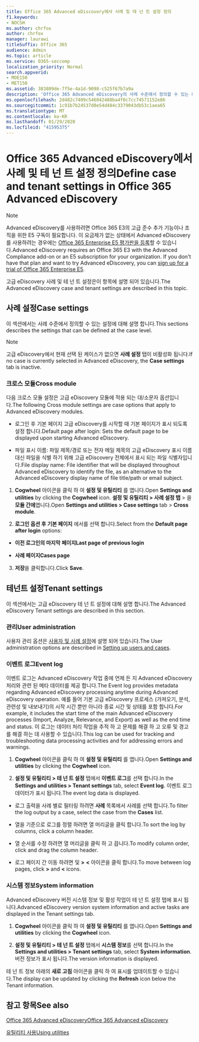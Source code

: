 ```yaml
---
title: Office 365 Advanced eDiscovery에서 사례 및 테 넌 트 설정 정의
f1.keywords:
- NOCSH
ms.author: chrfox
author: chrfox
manager: laurawi
titleSuffix: Office 365
audience: Admin
ms.topic: article
ms.service: O365-seccomp
localization_priority: Normal
search.appverid:
- MOE150
- MET150
ms.assetid: 383809de-7f5e-4a1d-9098-c525f67b7a9a
description: 'Office 365 Advanced eDiscovery의 사례 수준에서 정의할 수 있는 레이블, 모듈 간 및 테 넌 트 설정에 대해 알아봅니다.  '
ms.openlocfilehash: 2d482c7409c546042488ba4f0c7cc74571152e86
ms.sourcegitcommit: 1c91b7b24537d0e54d484c3379043db53c1aea65
ms.translationtype: MT
ms.contentlocale: ko-KR
ms.lasthandoff: 01/29/2020
ms.locfileid: "41595375"
---
```

# <a name="define-case-and-tenant-settings-in-office-365-advanced-ediscovery"></a><span data-ttu-id="14c08-103">Office 365 Advanced eDiscovery에서 사례 및 테 넌 트 설정 정의</span><span class="sxs-lookup"><span data-stu-id="14c08-103">Define case and tenant settings in Office 365 Advanced eDiscovery</span></span>

> [!NOTE]
> <span data-ttu-id="14c08-p101">Advanced eDiscovery를 사용하려면 Office 365 E3의 고급 준수 추가 기능이나 조직을 위한 E5 구독이 필요합니다. 이 요금제가 없는 상태에서 Advanced eDiscovery를 사용하려는 경우에는 [Office 365 Enterprise E5 평가판을 등록](https://go.microsoft.com/fwlink/p/?LinkID=698279)할 수 있습니다.</span><span class="sxs-lookup"><span data-stu-id="14c08-p101">Advanced eDiscovery requires an Office 365 E3 with the Advanced Compliance add-on or an E5 subscription for your organization. If you don't have that plan and want to try Advanced eDiscovery, you can [sign up for a trial of Office 365 Enterprise E5](https://go.microsoft.com/fwlink/p/?LinkID=698279).</span></span> 
  
<span data-ttu-id="14c08-106">고급 eDiscovery 사례 및 테 넌 트 설정은이 항목에 설명 되어 있습니다.</span><span class="sxs-lookup"><span data-stu-id="14c08-106">The Advanced eDiscovery case and tenant settings are described in this topic.</span></span>
  
## <a name="case-settings"></a><span data-ttu-id="14c08-107">사례 설정</span><span class="sxs-lookup"><span data-stu-id="14c08-107">Case settings</span></span>

<span data-ttu-id="14c08-108">이 섹션에서는 사례 수준에서 정의할 수 있는 설정에 대해 설명 합니다.</span><span class="sxs-lookup"><span data-stu-id="14c08-108">This sections describes the settings that can be defined at the case level.</span></span>
  
> [!NOTE]
> <span data-ttu-id="14c08-109">고급 eDiscovery에서 현재 선택 된 케이스가 없으면 **사례 설정** 탭이 비활성화 됩니다.</span><span class="sxs-lookup"><span data-stu-id="14c08-109">If no case is currently selected in Advanced eDiscovery, the **Case settings** tab is inactive.</span></span> 
  
### <a name="cross-module"></a><span data-ttu-id="14c08-110">크로스 모듈</span><span class="sxs-lookup"><span data-stu-id="14c08-110">Cross module</span></span>

<span data-ttu-id="14c08-111">다음 크로스 모듈 설정은 고급 eDiscovery 모듈에 적용 되는 대/소문자 옵션입니다.</span><span class="sxs-lookup"><span data-stu-id="14c08-111">The following Cross module settings are case options that apply to Advanced eDiscovery modules.</span></span>
  
- <span data-ttu-id="14c08-112">로그인 후 기본 페이지 고급 eDiscovery를 시작할 때 기본 페이지가 표시 되도록 설정 합니다.</span><span class="sxs-lookup"><span data-stu-id="14c08-112">Default page after login: Sets the default page to be displayed upon starting Advanced eDiscovery.</span></span>
    
- <span data-ttu-id="14c08-113">파일 표시 이름: 파일 제목/경로 또는 전자 메일 제목의 고급 eDiscovery 표시 이름 대신 파일을 식별 하기 위해 고급 eDiscovery 전체에서 표시 되는 파일 식별자입니다.</span><span class="sxs-lookup"><span data-stu-id="14c08-113">File display name: File identifier that will be displayed throughout Advanced eDiscovery to identify the file, as an alternative to the Advanced eDiscovery display name of file title/path or email subject.</span></span>
    
1. <span data-ttu-id="14c08-114">**Cogwheel** 아이콘을 클릭 하 여 **설정 및 유틸리티** 를 엽니다.</span><span class="sxs-lookup"><span data-stu-id="14c08-114">Open **Settings and utilities** by clicking the **Cogwheel** icon.</span></span> <span data-ttu-id="14c08-115">**설정 및 유틸리티 \> 사례 설정 탭** \> 을 **모듈 간에**엽니다.</span><span class="sxs-lookup"><span data-stu-id="14c08-115">Open **Settings and utilities \> Case settings** tab \> **Cross module**.</span></span> 
    
2. <span data-ttu-id="14c08-116">**로그인 옵션 후 기본 페이지** 에서를 선택 합니다.</span><span class="sxs-lookup"><span data-stu-id="14c08-116">Select from the **Default page after login** options:</span></span> 
    
  - <span data-ttu-id="14c08-117">**이전 로그인의 마지막 페이지**</span><span class="sxs-lookup"><span data-stu-id="14c08-117">**Last page of previous login**</span></span>
    
  - <span data-ttu-id="14c08-118">**사례 페이지**</span><span class="sxs-lookup"><span data-stu-id="14c08-118">**Cases page**</span></span>
    
3. <span data-ttu-id="14c08-119">**저장**을 클릭합니다.</span><span class="sxs-lookup"><span data-stu-id="14c08-119">Click **Save**.</span></span>
    
## <a name="tenant-settings"></a><span data-ttu-id="14c08-120">테넌트 설정</span><span class="sxs-lookup"><span data-stu-id="14c08-120">Tenant settings</span></span>

<span data-ttu-id="14c08-121">이 섹션에서는 고급 eDiscovery 테 넌 트 설정에 대해 설명 합니다.</span><span class="sxs-lookup"><span data-stu-id="14c08-121">The Advanced eDiscovery Tenant settings are described in this section.</span></span>
  
### <a name="user-administration"></a><span data-ttu-id="14c08-122">관리</span><span class="sxs-lookup"><span data-stu-id="14c08-122">User administration</span></span>

<span data-ttu-id="14c08-123">사용자 관리 옵션은 [사용자 및 사례 설정](set-up-users-and-cases-in-advanced-ediscovery.md)에 설명 되어 있습니다.</span><span class="sxs-lookup"><span data-stu-id="14c08-123">The User administration options are described in [Setting up users and cases](set-up-users-and-cases-in-advanced-ediscovery.md).</span></span>
  
### <a name="event-log"></a><span data-ttu-id="14c08-124">이벤트 로그</span><span class="sxs-lookup"><span data-stu-id="14c08-124">Event log</span></span>

<span data-ttu-id="14c08-125">이벤트 로그는 Advanced eDiscovery 작업 중에 언제 든 지 Advanced eDiscovery 처리와 관련 된 메타 데이터를 제공 합니다.</span><span class="sxs-lookup"><span data-stu-id="14c08-125">The Event log provides metadata regarding Advanced eDiscovery processing anytime during Advanced eDiscovery operation.</span></span> <span data-ttu-id="14c08-126">예를 들어 기본 고급 eDiscovery 프로세스 (가져오기, 분석, 관련성 및 내보내기)의 시작 시간 뿐만 아니라 종료 시간 및 상태를 포함 합니다.</span><span class="sxs-lookup"><span data-stu-id="14c08-126">For example, it includes the start time of the main Advanced eDiscovery processes (Import, Analyze, Relevance, and Export) as well as the end time and status.</span></span> <span data-ttu-id="14c08-127">이 로그는 데이터 처리 작업을 추적 하 고 문제를 해결 하 고 오류 및 경고를 해결 하는 데 사용할 수 있습니다.</span><span class="sxs-lookup"><span data-stu-id="14c08-127">This log can be used for tracking and troubleshooting data processing activities and for addressing errors and warnings.</span></span>
  
1. <span data-ttu-id="14c08-128">**Cogwheel** 아이콘을 클릭 하 여 **설정 및 유틸리티** 를 엽니다.</span><span class="sxs-lookup"><span data-stu-id="14c08-128">Open **Settings and utilities** by clicking the **Cogwheel** icon.</span></span> 
    
2. <span data-ttu-id="14c08-129">**설정 및 유틸리티 \> 테 넌 트 설정** 탭에서 **이벤트 로그**를 선택 합니다.</span><span class="sxs-lookup"><span data-stu-id="14c08-129">In the **Settings and utilities \> Tenant settings** tab, select **Event log**.</span></span> <span data-ttu-id="14c08-130">이벤트 로그 데이터가 표시 됩니다.</span><span class="sxs-lookup"><span data-stu-id="14c08-130">The event log data is displayed.</span></span>
    
  - <span data-ttu-id="14c08-131">로그 출력을 사례 별로 필터링 하려면 **사례** 목록에서 사례를 선택 합니다.</span><span class="sxs-lookup"><span data-stu-id="14c08-131">To filter the log output by a case, select the case from the **Cases** list.</span></span> 
    
  - <span data-ttu-id="14c08-132">열을 기준으로 로그를 정렬 하려면 열 머리글을 클릭 합니다.</span><span class="sxs-lookup"><span data-stu-id="14c08-132">To sort the log by columns, click a column header.</span></span> 
    
  - <span data-ttu-id="14c08-133">열 순서를 수정 하려면 열 머리글을 클릭 하 고 끕니다.</span><span class="sxs-lookup"><span data-stu-id="14c08-133">To modify column order, click and drag the column header.</span></span>
    
  - <span data-ttu-id="14c08-134">로그 페이지 간 이동 하려면 및 **\>** **\<** 아이콘을 클릭 합니다.</span><span class="sxs-lookup"><span data-stu-id="14c08-134">To move between log pages, click **\>** and **\<** icons.</span></span> 
    
### <a name="system-information"></a><span data-ttu-id="14c08-135">시스템 정보</span><span class="sxs-lookup"><span data-stu-id="14c08-135">System information</span></span>

<span data-ttu-id="14c08-136">Advanced eDiscovery 버전 시스템 정보 및 활성 작업이 테 넌 트 설정 탭에 표시 됩니다.</span><span class="sxs-lookup"><span data-stu-id="14c08-136">Advanced eDiscovery version system information and active tasks are displayed in the Tenant settings tab.</span></span>
  
1. <span data-ttu-id="14c08-137">**Cogwheel** 아이콘을 클릭 하 여 **설정 및 유틸리티** 를 엽니다.</span><span class="sxs-lookup"><span data-stu-id="14c08-137">Open **Settings and utilities** by clicking the **Cogwheel** icon.</span></span> 
    
2. <span data-ttu-id="14c08-138">**설정 및 유틸리티 \> 테 넌 트 설정** 탭에서 **시스템 정보**를 선택 합니다.</span><span class="sxs-lookup"><span data-stu-id="14c08-138">In the **Settings and utilities \> Tenant settings** tab, select **System information**.</span></span> <span data-ttu-id="14c08-139">버전 정보가 표시 됩니다.</span><span class="sxs-lookup"><span data-stu-id="14c08-139">The version information is displayed.</span></span>
    
<span data-ttu-id="14c08-140">테 넌 트 정보 아래의 **새로 고침** 아이콘을 클릭 하 여 표시를 업데이트할 수 있습니다.</span><span class="sxs-lookup"><span data-stu-id="14c08-140">The display can be updated by clicking the **Refresh** icon below the Tenant information.</span></span> 
  
## <a name="see-also"></a><span data-ttu-id="14c08-141">참고 항목</span><span class="sxs-lookup"><span data-stu-id="14c08-141">See also</span></span>

[<span data-ttu-id="14c08-142">Office 365 Advanced eDiscovery</span><span class="sxs-lookup"><span data-stu-id="14c08-142">Office 365 Advanced eDiscovery</span></span>](office-365-advanced-ediscovery.md)
  
[<span data-ttu-id="14c08-143">유틸리티 사용</span><span class="sxs-lookup"><span data-stu-id="14c08-143">Using utilities</span></span>](use-advanced-ediscovery-utilities.md)

